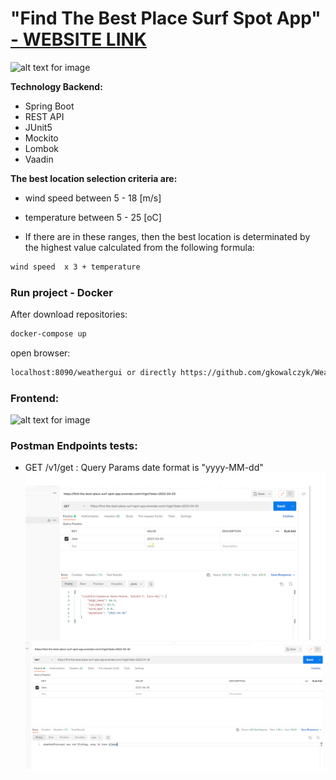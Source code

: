 #                              "Find The Best Place Surf Spot App"  [- WEBSITE LINK](https://github.com/gkowalczyk/Weather-Service-App-for-Windsurfer-)

![alt text for image](https://www.stuartsurf.com.au/wp-content/uploads/X-F-Rap-slider-Jul2020.jpg)

**Technology Backend:**

- Spring Boot
- REST API
- JUnit5
- Mockito
- Lombok
- Vaadin

**The best location selection criteria are:**

- wind speed between 5 - 18 [m/s]

- temperature between 5 - 25 [oC]

- If there are in these ranges, then the best location is determinated by the highest value calculated from the following formula:

```bash
wind speed  x 3 + temperature 
```



###  Run project - Docker

After download repositories:


```bash
docker-compose up
```
open browser:
```bash
localhost:8090/weathergui or directly https://github.com/gkowalczyk/Weather-Service-App-for-Windsurfer-
```
### Frontend:

![alt text for image](https://github.com/gkowalczyk/Weather-Service-App-for-Windsurfer-/blob/main/src/main/resources/ezgif.com-video-to-gif.gif)


### Postman Endpoints tests:

- GET /v1/get  : Query Params  date format is "yyyy-MM-dd"
  ![alt text for image](https://github.com/gkowalczyk/Weather-Service-App-for-Windsurfer-/blob/main/src/main/resources/postman%20-GET.png)
  ![alt text for image](https://github.com/gkowalczyk/Weather-Service-App-for-Windsurfer-/blob/main/src/main/resources/postman_EXCEPTION%20-GET.png)
 